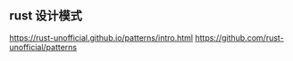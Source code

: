 ## rust 设计模式

https://rust-unofficial.github.io/patterns/intro.html
https://github.com/rust-unofficial/patterns
